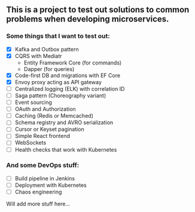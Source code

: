 ## This is a project to test out solutions to common problems when developing microservices.

### Some things that I want to test out:
- [x] Kafka and Outbox pattern
- [x] CQRS with Mediatr
  * Entity Framework Core (for commands)
  * Dapper (for queries)
- [x] Code-first DB and migrations with EF Core
- [x] Envoy proxy acting as API gateway
- [ ] Centralized logging (ELK) with correlation ID
- [ ] Saga pattern (Choreography variant)
- [ ] Event sourcing
- [ ] OAuth and Authorization
- [ ] Caching (Redis or Memcached)
- [ ] Schema registry and AVRO serialization
- [ ] Cursor or Keyset pagination
- [ ] Simple React frontend
- [ ] WebSockets
- [ ] Health checks that work with Kubernetes

### And some DevOps stuff:
- [ ] Build pipeline in Jenkins
- [ ] Deployment with Kubernetes
- [ ] Chaos engineering

Will add more stuff here...
